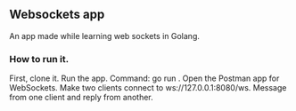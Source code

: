 ## Websockets app
An app made while learning web sockets in Golang.

### How to run it.
First, clone it.
Run the app. Command: go run .
Open the Postman app for WebSockets.
Make two clients connect to ws://127.0.0.1:8080/ws.
Message from one client and reply from another.


